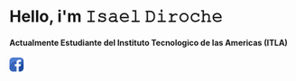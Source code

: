 <h1> Hello, i'm 𝙸𝚜𝚊𝚎𝚕 𝙳𝚒𝚛𝚘𝚌𝚑𝚎 </h1>
<h4>Actualmente Estudiante del Instituto Tecnologico de las Americas (ITLA)</h4>




<a href="https://www.facebook.com/isaelDD/" ><img src="iconos/facebook.png" widht="25" height="25"> </a>
